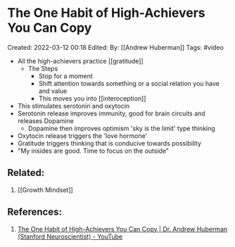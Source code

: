 # The One Habit of High-Achievers You Can Copy
Created: 2022-03-12 00:18
Edited: 
By: [[Andrew Huberman]]
Tags: #video 

- All the high-achievers practice [[gratitude]]
	- The Steps
		- Stop for a moment
		- Shift attention towards something or a social relation you have and value
		- This moves you into [[interoception]]
- This stimulates serotonin and oxytocin
- Serotonin release improves immunity, good for brain circuits and releases Dopamine
	- Dopamine then improves optimism 'sky is the limit' type thinking
- Oxytocin release triggers the 'love hormone'
- Gratitude triggers thinking that is conducive towards possibility
- "My insides are good. Time to focus on the outside"


## Related:
1. [[Growth Mindset]]

## References:
1. [The One Habit of High-Achievers You Can Copy | Dr. Andrew Huberman (Stanford Neuroscientist) - YouTube](https://www.youtube.com/watch?v=1-5acINax10)